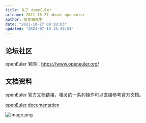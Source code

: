 ```yaml
---
title: 关于 openEuler
urlname: 2021-10-27-about-openeuler
author: 章鱼猫先生
date: "2021-10-27 09:18:03"
updated: "2023-07-19 15:39:51"
---
```


## 论坛社区

openEuler 官网：<https://www.openeuler.org/>

## 文档资料

openEuler 官方文档链接，相关的一系列操作可以直接参考官方文档。

[openEuler documentation](https://docs.openeuler.org/zh/)

![image.png](https://shub-1251708715.cos.ap-guangzhou.myqcloud.com/elog-cookbook-img/FoNUiVkKzDi-CFe_6t7hdeq74p3N.png)

#

